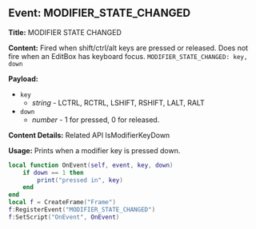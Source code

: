 ## Event: MODIFIER_STATE_CHANGED

**Title:** MODIFIER STATE CHANGED

**Content:**
Fired when shift/ctrl/alt keys are pressed or released. Does not fire when an EditBox has keyboard focus.
`MODIFIER_STATE_CHANGED: key, down`

**Payload:**
- `key`
  - *string* - LCTRL, RCTRL, LSHIFT, RSHIFT, LALT, RALT
- `down`
  - *number* - 1 for pressed, 0 for released.

**Content Details:**
Related API
IsModifierKeyDown

**Usage:**
Prints when a modifier key is pressed down.
```lua
local function OnEvent(self, event, key, down)
    if down == 1 then
        print("pressed in", key)
    end
end
local f = CreateFrame("Frame")
f:RegisterEvent("MODIFIER_STATE_CHANGED")
f:SetScript("OnEvent", OnEvent)
```